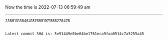 Now the time is 2022-07-13 06:59:49 am

---

<small>2386131384641876551971555278478</small>

```txt

Latest commit SHA is: 5e91449e0be64be1761eca9faa0514c7a5255a45
```
